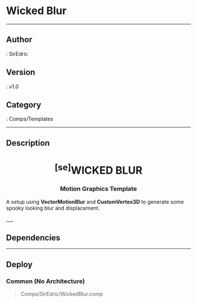 # Wicked Blur
___

## Author
 : SirEdric

## Version
 : v1.0

## Category
 : Comps/Templates
___

## Description
<h1 align="center"><sup>&#91;se&#93;</sup>WICKED BLUR</h1>

<h3 align="center">Motion Graphics Template</h3>

<p>A setup using <b>VectorMotionBlur</b> and <b>CustomVertex3D</b> to generate some spooky looking blur and displacement.</p>___

## Dependencies


___

## Deploy

### Common (No Architecture)

> Comps/SirEdric/WickedBlur.comp  
